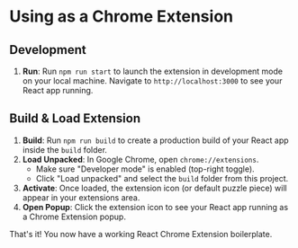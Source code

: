 
# Using as a Chrome Extension

## Development

1. **Run**: Run `npm run start` to launch the extension in development mode on your local machine. Navigate to `http://localhost:3000` to see your React app running.

## Build & Load Extension

1. **Build**: Run `npm run build` to create a production build of your React app inside the `build` folder.
2. **Load Unpacked**: In Google Chrome, open `chrome://extensions`.  
   - Make sure "Developer mode" is enabled (top-right toggle).
   - Click "Load unpacked" and select the `build` folder from this project.
3. **Activate**: Once loaded, the extension icon (or default puzzle piece) will appear in your extensions area.
4. **Open Popup**: Click the extension icon to see your React app running as a Chrome Extension popup.

That's it! You now have a working React Chrome Extension boilerplate.
